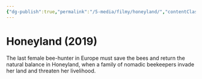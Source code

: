 ```yaml
---
{"dg-publish":true,"permalink":"/5-media/filmy/honeyland/","contentClasses":"movie","tags":["to-watch","фильм","#Documentary","#Drama"]}
---
```


# Honeyland (2019)
 
The last female bee-hunter in Europe must save the bees and return the natural balance in Honeyland, when a family of nomadic beekeepers invade her land and threaten her livelihood.

